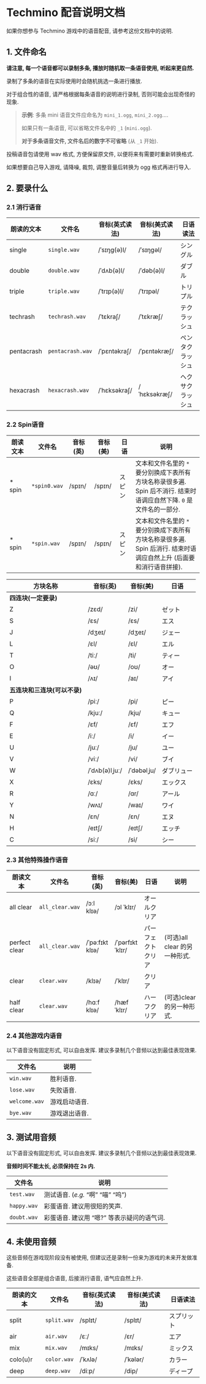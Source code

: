 # Techmino 配音说明文档

如果你想参与 Techmino 游戏中的语音配音, 请参考这份文档中的说明.




## 1. 文件命名

__请注意, 每一个语音都可以录制多条, 播放时随机取一条语音使用, 听起来更自然.__

录制了多条的语音在实际使用时会随机挑选一条进行播放. 

对于组合性的语音, 请严格根据每条语音的说明进行录制, 否则可能会出现奇怪的现象.



> __示例__: 多条 mini 语音文件应命名为 `mini_1.ogg`, `mini_2.ogg`…. 
>
> 如果只有一条语音, 可以省略文件名中的 `_1` (`mini.ogg`).
>
> __对于多条语音文件, 文件名后的数字不可省略__ (从 `_1` 开始).



投稿语音包请使用 wav 格式, 方便保留原文件, 以便将来有需要时重新转换格式.

如果想要自己导入游戏, 请降噪, 裁剪, 调整音量后转换为 ogg 格式再进行导入.



## 2. 要录什么



### 2.1 消行语音

| 朗读的文本 | 文件名 | 音标(英式读法) | 音标(美式读法) | 日语读法 |
| ---------- | ----------------------- | -------------- | -------------- | ---------------- |
| single     | `single.wav`     | /ˈsɪŋɡ(ə)l/    | /ˈsɪŋɡəl/      | シングル         |
| double     | `double.wav`     | /ˈdʌb(ə)l/     | /ˈdəb(ə)l/     | ダブル           |
| triple     | `triple.wav`     | /ˈtrɪp(ə)l/    | /ˈtrɪpəl/      | トリプル         |
| techrash   | `techrash.wav`   | /ˈtɛkraʃ/      | /ˈtɛkræʃ/      | テクラッシュ     |
| pentacrash | `pentacrash.wav` | /ˈpɛntəkraʃ/   | /ˈpɛntəkræʃ/   | ペンタクラッシュ |
| hexacrash  | `hexacrash.wav`  | /ˈhɛksəkraʃ/   | /ˈhɛksəkræʃ/   | ヘクサクラッシュ |



### 2.2 Spin语音

| 朗读文本 | 文件名 | 音标(英) | 音标(美) | 日语 | 说明 |
| ------  | ----- | ------- | ------- | --- | ---- |
| * spin     | `*spin0.wav` | /spɪn/   | /spɪn/   | スピン | 文本和文件名里的 `*` 要分别换成下表所有方块名称录很多遍.<br>Spin 后不消行. 结束时语调应自然下降.  `0` 是文件名的一部分. |
| * spin     | `*spin.wav`  | /spɪn/   | /spɪn/   | スピン | 文本和文件名里的 `*` 要分别换成下表所有方块名称录很多遍.<br>Spin 后消行. 结束时语调应自然上升 (后面要和消行语音拼接). |

| 方块名称 | 音标(英) | 音标(美) | 日语 |
| ------- | ------- | ------- | ---- |
| __四连块(一定要录)__ ||||
| Z | /zɛd/          | /zi/           | ゼット   |
| S | /ɛs/           | /ɛs/           | エス     |
| J | /dʒeɪ/         | /dʒeɪ/         | ジェー   |
| L | /ɛl/           | /ɛl/           | エル     |
| T | /tiː/          | /ti/           | ティー   |
| O | /əʊ/           | /oʊ/           | オー     |
| I | /ʌɪ/           | /aɪ/           | アイ     |
| __五连块和三连块(可以不录)__ ||||
| P | /piː/          | /pi/           | ピー       |
| Q | /kjuː/         | /kju/          | キュー     |
| F | /ɛf/           | /ɛf/           | エフ       |
| E | /iː/           | /i/            | イー       |
| U | /juː/          | /ju/           | ユー       |
| V | /viː/          | /vi/           | ブイ       |
| W | /ˈdʌb(ə)lˌjuː/ | /ˈdəbəlˌju/    | ダブリュー |
| X | /ɛks/          | /ɛks/          | エックス   |
| R | /ɑː/           | /ɑr/           | アール     |
| Y | /wʌɪ/          | /waɪ/          | ワイ       |
| N | /ɛn/           | /ɛn/           | エヌ       |
| H | /eɪtʃ/         | /eɪtʃ/         | エッチ     |
| C | /siː/          | /si/           | シー     |



### 2.3 其他特殊操作语音

| 朗读文本 | 文件名 | 音标(英) | 音标(美) | 日语 | 说明 |
| ------------- | ---------------------- | --------------- | ---------------- | ------------------ | ----------------------------- |
| all clear     | `all_clear.wav` | /ɔːl klɪə/      | /ɔl ˈklɪr/       | オールクリア       |                               |
| perfect clear | `all_clear.wav` | /ˈpəːfɪkt klɪə/ | /ˈpərfɪkt ˈklɪr/ | パーフェクトクリア | (可选)all clear 的另一种形式. |
| clear         | `clear.wav`     | /klɪə/          | /ˈklɪr/          | クリア             |                               |
| half clear    | `clear.wav`     | /hɑːf klɪə/     | /hæf ˈklɪr/      | ハーフクリア       | (可选)clear 的另一种形式.     |



### 2.4 其他游戏内语音

以下语音没有固定形式, 可以自由发挥. 建议多录制几个音频以达到最佳表现效果.

| 文件名 | 说明 |
| -------------------- | ------------- |
| `win.wav`     | 胜利语音.     |
| `lose.wav`    | 失败语音.     |
| `welcome.wav` | 游戏启动语音. |
| `bye.wav`     | 游戏退出语音. |



## 3. 测试用音频

以下语音没有固定形式, 可以自由发挥. 建议多录制几个音频以达到最佳表现效果.

__音频时间不能太长, 必须保持在 2s 内.__

| 文件名 | 说明 |
| ------------------ | ------------------------------------------ |
| `test.wav`  | 测试语音. (_e.g._ “啊” “喵” “呜”)          |
| `happy.wav` | 彩蛋语音. 建议用很短的笑声.                |
| `doubt.wav` | 彩蛋语音. 建议用 “嗯?” 等表示疑问的语气词. |



## 4. 未使用音频

这些音频在游戏现阶段没有被使用, 但建议还是录制一份来为游戏的未来开发做准备.

这些语音全部是组合语音, 后接消行语音, 语气应自然上升.

| 朗读的文本 | 文件名 | 音标(英式读法) | 音标(美式读法) | 日语读法 |
| ---------- | ------------------ | -------------- | -------------- | ---------- |
| split      | `split.wav` | /splɪt/        | /splɪt/        | スプリット |
| air        | `air.wav`   | /ɛː/           | /ɛr/           | エア       |
| mix        | `mix.wav`   | /mɪks/         | /mɪks/         | ミックス   |
| colo(u)r   | `color.wav` | /ˈkʌlə/        | /ˈkələr/       | カラー     |
| deep       | `deep.wav`  | /diːp/         | /dip/          | ディープ   |